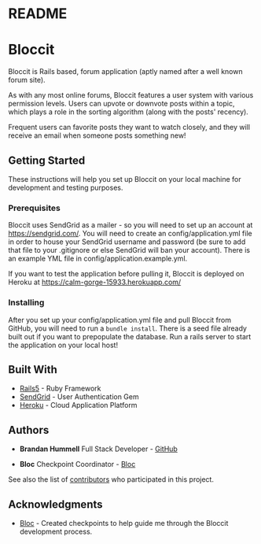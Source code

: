 # README
# Bloccit

Bloccit is Rails based, forum application (aptly named after a well known forum site).

As with any most online forums, Bloccit features a user system with various permission levels. Users can upvote or downvote posts within a topic, which plays a role in the sorting algorithm (along with the posts' recency). 

Frequent users can favorite posts they want to watch closely, and they will receive an email when someone posts something new! 

## Getting Started

These instructions will help you set up Bloccit on your local machine for development and testing purposes. 

### Prerequisites

Bloccit uses SendGrid as a mailer - so you will need to set up an account at https://sendgrid.com/. You will need to create an config/application.yml file in order to house your SendGrid username and password (be sure to add that file to your .gitignore or else SendGrid will ban your account). There is an example YML file in config/application.example.yml.

If you want to test the application before pulling it, Bloccit is deployed on Heroku at https://calm-gorge-15933.herokuapp.com/

### Installing

After you set up your config/application.yml file and pull Bloccit from GitHub, you will need to run a `bundle install`. There is a seed file already built out if you want to prepopulate the database. Run a rails server to start the application on your local host!

## Built With

* [Rails5](http://rubyonrails.org/) - Ruby Framework
* [SendGrid](https://sendgrid.com/) - User Authentication Gem
* [Heroku](https://www.heroku.com/) - Cloud Application Platform

## Authors

* **Brandan Hummell** Full Stack Developer - [GitHub](https://github.com/Brandan-Hummell)

* **Bloc** Checkpoint Coordinator - [Bloc](https://github.com/Bloc/)  

See also the list of [contributors](https://github.com/Brandan-Hummell/bloccit/graphs/contributors) who participated in this project.

## Acknowledgments

* [Bloc](https://github.com/Bloc/) - Created checkpoints to help guide me through the Bloccit development process.